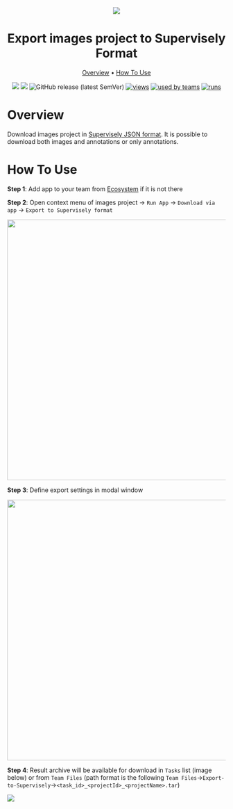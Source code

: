 <div align="center" markdown>
<img src="https://i.imgur.com/9eRexuy.png"/>

# Export images project to Supervisely Format

<p align="center">
  <a href="#Overview">Overview</a> •
  <a href="#How-To-Use">How To Use</a>
</p>


[![](https://img.shields.io/badge/supervisely-ecosystem-brightgreen)](https://ecosystem.supervise.ly/apps/supervisely-ecosystem/export-to-supervisely-format)
[![](https://img.shields.io/badge/slack-chat-green.svg?logo=slack)](https://supervise.ly/slack)
![GitHub release (latest SemVer)](https://img.shields.io/github/v/release/supervisely-ecosystem/export-to-supervisely-format)
[![views](https://app.supervise.ly/public/api/v3/ecosystem.counters?repo=supervisely-ecosystem/export-to-supervisely-format&counter=views&label=views)](https://supervise.ly)
[![used by teams](https://app.supervise.ly/public/api/v3/ecosystem.counters?repo=supervisely-ecosystem/export-to-supervisely-format&counter=downloads&label=used%20by%20teams)](https://supervise.ly)
[![runs](https://app.supervise.ly/public/api/v3/ecosystem.counters?repo=supervisely-ecosystem/export-to-supervisely-format&counter=runs&label=runs)](https://supervise.ly)

</div>

# Overview

Download images project in [Supervisely JSON format](https://docs.supervise.ly/data-organization/00_ann_format_navi). It is possible to download both images and annotations or only annotations.


# How To Use
**Step 1**: Add app to your team from [Ecosystem](https://ecosystem.supervise.ly/apps/export-to-supervisely-format) if it is not there

**Step 2**: Open context menu of images project -> `Run App` -> `Download via app` -> `Export to Supervisely format` 

<img src="https://i.imgur.com/6JNfu3g.png" width="600px"/>

**Step 3**: Define export settings in modal window

<img src="https://i.imgur.com/jXSSOTW.png" width="600px">

**Step 4**: Result archive will be available for download in `Tasks` list (image below) or from `Team Files` (path format is the following `Team Files`->`Export-to-Supervisely`->`<task_id>_<projectId>_<projectName>.tar`)

<img src="https://i.imgur.com/QjFHRtx.png">
